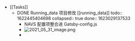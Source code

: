 - [[Tasks]]
	- DONE Running_data 项目修改 [[running_data]]
	  todo:: 1622445404698
	  collapsed:: true
	  done:: 1623029137533
		- NAVS 配置项整合进 Gatsby-config.js
		- ![2021_05_31_image.png](https://cdn.logseq.com/%2F2b341d04-37ec-4bd4-ad24-dd7eaf6f1744765140e9-6b11-4dcd-99b9-9036ba9c93e12021_05_31_image.png?Expires=4776045737&Signature=Nm6oT5EUcFznsxLVgs0RFk6wS7k8aV-roW6X~QKiG9h4K3GKkW4HqlXurmYPSL75da9wLxDT0WIiJst0KA3B6BjjZ4Jp4dnSk2JDEU-xO3a~eygLM0LCRvIF1U1Oq2gHBVHVTcnuTCoO6W05NVQDHwzu74X8cfUf51DspfjoM7U7evtFQ2tUr-AjU24pd4tEgvPfyWSw9oNGhlof1KmgEfJ3sv6HlqAtrSkg295C5mq7TXkZYy0D4opHBM1u2ZXAegTTxs-zwQj9GCw2Ser4TobyUQ39HL0e6jF7FkSwOJgcZvJR6R4Hm4uJNmyV2Kt9Qi2oVFMh8JWbAhLS8TL8jw__&Key-Pair-Id=APKAJE5CCD6X7MP6PTEA)
		-